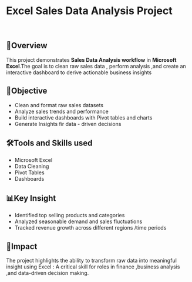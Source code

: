 <h1>Excel  Sales Data Analysis Project</h1><BR>
<H2>📌Overview</H2>
<p>This project demonstrates <b>Sales Data Analysis workflow</b> in <b> Microsoft Excel</b>.The goal is to clean raw sales data , perform analysis 
,and create an interactive dashboard to derive actionable business insights</p>
<H2>🎯Objective</H2>
<ul><li>Clean and format raw sales datasets </li>
<li>Analyze sales trends and performance</li>
<li>Build interactive dashboards with Pivot tables and charts</li>
<li> Generate Insights fir data - driven decisions</li></ul>
<H2>🛠Tools and Skills used</H2>
<ul><li>Microsoft Excel</li>
<li>Data Cleaning </li>
<li>Pivot Tables</li>
<li>Dashboards</li></ul>
<H2>📊Key Insight</H2>
<ul><li>Identified top selling products and categories </li>
<li> Analyzed seasonable demand and sales fluctuations </li>
<li>Tracked revenue growth across different regions /time periods</li></ul>
<H2>🚀Impact</H2>
<p>The project highlights the ability to transform raw data into meaningful insight using Excel : A critical skill for roles in finance ,business
analysis ,and data-driven decision making.</p>
